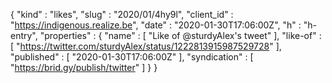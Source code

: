 {
  "kind" : "likes",
  "slug" : "2020/01/4hy9l",
  "client_id" : "https://indigenous.realize.be",
  "date" : "2020-01-30T17:06:00Z",
  "h" : "h-entry",
  "properties" : {
    "name" : [ "Like of @sturdyAlex's tweet" ],
    "like-of" : [ "https://twitter.com/sturdyAlex/status/1222813915987529728" ],
    "published" : [ "2020-01-30T17:06:00Z" ],
    "syndication" : [ "https://brid.gy/publish/twitter" ]
  }
}
